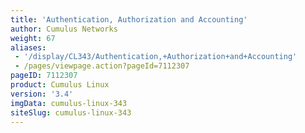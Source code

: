 ```yaml
---
title: 'Authentication, Authorization and Accounting'
author: Cumulus Networks
weight: 67
aliases:
 - '/display/CL343/Authentication,+Authorization+and+Accounting'
 - /pages/viewpage.action?pageId=7112307
pageID: 7112307
product: Cumulus Linux
version: '3.4'
imgData: cumulus-linux-343
siteSlug: cumulus-linux-343
---
```

<article id="html-search-results" class="ht-content" style="display: none;">

</article>

<footer id="ht-footer">

</footer>
